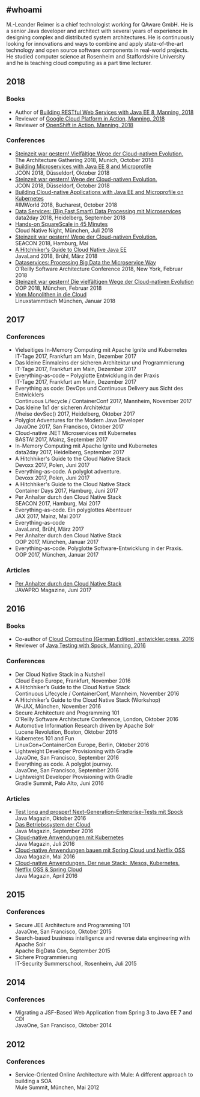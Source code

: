 ## #whoami

M.-Leander Reimer is a chief technologist working for QAware GmbH. He is a senior Java developer and architect with several years of experience in designing complex and distributed system architectures. He is continuously looking for innovations and ways to combine and apply state-of-the-art technology and open source software components in real-world projects. He studied computer science at Rosenheim and Staffordshire University and he is teaching cloud computing as a part time lecturer.

## 2018
### Books
- Author of [Building RESTful Web Services with Java EE 8, Manning, 2018](https://amzn.to/2ygWOIf)
- Reviewer of [Google Cloud Platform in Action, Manning, 2018](https://amzn.to/2OokLHF)
- Reviewer of [OpenShift in Action, Manning, 2018](https://amzn.to/2ONoGxl)

### Conferences
- [Steinzeit war gestern! Vielfältige Wege der Cloud-nativen Evolution.](https://speakerdeck.com/lreimer/steinzeit-war-gestern-vielfaltige-wege-der-cloud-nativen-evolution-number-tag2018)<br>
  The Architecture Gathering 2018, Munich, October 2018
- [Building Microservices with Java EE 8 and Microprofile](https://speakerdeck.com/lreimer/building-microservices-with-java-ee-8-and-microprofile)<br>
  JCON 2018, Düsseldorf, Oktober 2018  
- [Steinzeit war gestern! Wege der Cloud-nativen Evolution.](https://speakerdeck.com/lreimer/steinzeit-war-gestern-die-vielfaltigen-wege-der-cloud-nativen-evolution-number-jcon)<br>
  JCON 2018, Düsseldorf, October 2018
- [Building Cloud-native Applications with Java EE and Microprofile on Kubernetes](https://speakerdeck.com/lreimer/building-cloud-native-applications-with-java-ee-and-microprofile-on-kubernetes)<br>
  #IMWorld 2018, Bucharest, October 2018
- [Data Services: {Big,Fast,Smart} Data Processing mit Microservices](https://speakerdeck.com/lreimer/data-services-big-fast-smart-data-processing-mit-microservices)<br>
  data2day 2018, Heidelberg, September 2018
- [Hands-on SquareScale in 45 Minutes](https://github.com/lreimer/cloud-native-muc-sqsc-demo)<br>
  Cloud Native Night, München, Juli 2018
- [Steinzeit war gestern! Wege der Cloud-nativen Evolution.](https://speakerdeck.com/lreimer/steinzeit-war-gestern-vielfaltige-wege-der-cloud-nativen-evolution)<br>
  SEACON 2018, Hamburg, Mai
- [A Hitchhiker's Guide to Cloud Native Java EE](https://speakerdeck.com/lreimer/a-hitchhikers-guide-to-cloud-native-java-ee)<br>
  JavaLand 2018, Brühl, März 2018
- [Dataservices: Processing Big Data the Microservice Way](https://speakerdeck.com/lreimer/data-services-processing-big-data-the-microservice-way)<br>
  O'Reilly Software Architecture Conference 2018, New York, Februar 2018
- [Steinzeit war gestern! Die vielfältigen Wege der Cloud-nativen Evolution](https://speakerdeck.com/lreimer/steinzeit-war-gestern-die-vielfaltigen-wege-der-cloud-nativen-evolution)<br>
  OOP 2018, München, Februar 2018
- [Vom Monolithen in die Cloud](https://speakerdeck.com/lreimer/vom-monolithen-in-die-cloud)<br>
  Linuxstammtisch München, Januar 2018

## 2017
### Conferences
- Vielseitiges In-Memory Computing mit Apache Ignite und Kubernetes<br>
  IT-Tage 2017, Frankfurt am Main, Dezember 2017
- Das kleine Einmaleins der sicheren Architektur und Programmierung<br>
  IT-Tage 2017, Frankfurt am Main, Dezember 2017
- Everything-as-code – Polyglotte Entwicklung in der Praxis<br>
  IT-Tage 2017, Frankfurt am Main, Dezember 2017
- Everything as code: DevOps und Continuous Delivery aus Sicht des Entwicklers<br>
  Continuous Lifecycle / ContainerConf 2017, Mannheim, November 2017
- Das kleine 1x1 der sicheren Architektur<br>
  //heise devSec() 2017, Heidelberg, Oktober 2017
- Polyglot Adventures for the Modern Java Developer<br>
  JavaOne 2017, San Francisco, Oktober 2017
- Cloud-native .NET Microservices mit Kubernetes<br>
  BASTA! 2017, Mainz, September 2017
- In-Memory Computing mit Apache Ignite und Kubernetes<br>
  data2day 2017, Heidelberg, September 2017
- A Hitchhiker's Guide to the Cloud Native Stack<br>
  Devoxx 2017, Polen, Juni 2017
- Everything-as-code. A polyglot adventure.<br>
  Devoxx 2017, Polen, Juni 2017
- A Hitchhiker's Guide to the Cloud Native Stack<br>
  Container Days 2017, Hamburg, Juni 2017
- Per Anhalter durch den Cloud Native Stack<br>
  SEACON 2017, Hamburg, Mai 2017
- Everything-as-code. Ein polyglottes Abenteuer<br>
  JAX 2017, Mainz, Mai 2017
- Everything-as-code<br>
  JavaLand, Brühl, März 2017
- Per Anhalter durch den Cloud Native Stack<br>
  OOP 2017, München, Januar 2017
- Everything-as-code. Polyglotte Software-Entwicklung in der Praxis.<br>
  OOP 2017, München, Januar 2017

### Articles
- [Per Anhalter durch den Cloud Native Stack](https://magazin.java-pro.de/)<br>
JAVAPRO Magazine, Juni 2017

## 2016
### Books

- Co-author of [Cloud Computing (German Edition), entwickler.press, 2016](https://amzn.to/2QJU8tp)
- Reviewer of [Java Testing with Spock, Manning, 2016](https://amzn.to/2QIApdS)

### Conferences
- Der Cloud Native Stack in a Nutshell<br>
  Cloud Expo Europe, Frankfurt, November 2016
- A Hitchhiker’s Guide to the Cloud Native Stack<br>
  Continuous Lifecycle / ContainerConf, Mannheim, November 2016
- A Hitchhiker’s Guide to the Cloud Native Stack (Workshop)<br>
  W-JAX, München, November 2016
- Secure Architecture and Programming 101<br>
  O'Reilly Software Architecture Conference, London, Oktober 2016
- Automotive Information Research driven by Apache Solr<br>
  Lucene Revolution, Boston, Oktober 2016
- Kubernetes 101 and Fun<br>
  LinuxCon+ContainerCon Europe, Berlin, Oktober 2016
- Lightweight Developer Provisioning with Gradle<br>
  JavaOne, San Francisco, September 2016
- Everything as code. A polyglot journey.<br>
  JavaOne, San Francisco, September 2016
- Lightweight Developer Provisioning with Gradle<br>
  Gradle Summit, Palo Alto, Juni 2016

### Articles
- [Test long and prosper! Next-Generation-Enterprise-Tests mit Spock](https://www.qaware.de/fileadmin/user_upload/Sonderdruck_JM11_16_QAware_Reimer_37713_monitor_v2.pdf)<br>
  Java Magazin, Oktober 2016
- [Das Betriebssystem der Cloud](http://www.qaware.de/news/cloud-native-betriebssystem/)<br>
  Java Magazin, September 2016
- [Cloud-native Anwendungen mit Kubernetes](http://www.qaware.de/news/newsdetail/cloud-native-kubernetes/)<br>
  Java Magazin, Juli 2016
- [Cloud-native Anwendungen bauen mit Spring Cloud und Netflix OSS](http://www.qaware.de/news/newsdetail/spring-cloud/)<br>
  Java Magazin, Mai 2016
- [Cloud-native Anwendungen. Der neue Stack: ‎ Mesos, Kubernetes, Netflix OSS & Spring Cloud](http://www.qaware.de/news/newsdetail/neues-zum-cloud-native-stack/)<br>
  Java Magazin, April 2016

## 2015
### Conferences

- Secure JEE Architecture and Programming 101<br>
  JavaOne, San Francisco, Oktober 2015
- Search-based business intelligence and reverse data engineering with Apache Solr<br>
  Apache BigData Con, September 2015
- Sichere Programmierung<br>
  IT-Security Summerschool, Rosenheim, Juli 2015

## 2014
### Conferences

- Migrating a JSF-Based Web Application from Spring 3 to Java EE 7 and CDI<br>
  JavaOne, San Francisco, Oktober 2014

## 2012
### Conferences

- Service-Oriented Online Architecture with Mule: A different approach to building a SOA<br>
  Mule Summit, München, Mai 2012

